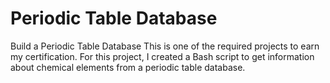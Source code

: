 # Periodic Table Database

Build a Periodic Table Database
This is one of the required projects to earn my certification. For this project, I created a Bash script to get information about chemical elements from a periodic table database.
